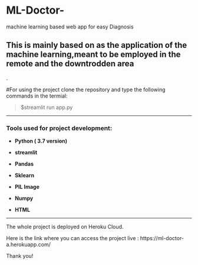 # ML-Doctor-
machine learning based web app for easy Diagnosis

<h2>This is mainly based on as the application of the machine learning,meant to be employed in the remote and the downtrodden area</h2>.

#For using the project clone the repository and type the following commands in the termial:

> $streamlit run app.py


<hr>

<h3> Tools used for project development: </h3>
<ul>
<li><p><b>Python ( 3.7 version)</b></p></li>
<li><p><b>streamlit</b></p></li>
<li><p><b>Pandas</b></p></li>
<li><p><b>Sklearn</b></p></li>
<li><p><b>PIL Image</b></p></li>
<li><p><b>Numpy</b></p></li>
<li><p><b>HTML</b></p></li>
</ul>

<hr>


  <p> The whole project is deployed on Heroku Cloud.
  
 <p> Here is the link where you can access the project live : https://ml-doctor-a.herokuapp.com/ <p>
  <p> Thank you!</p>


